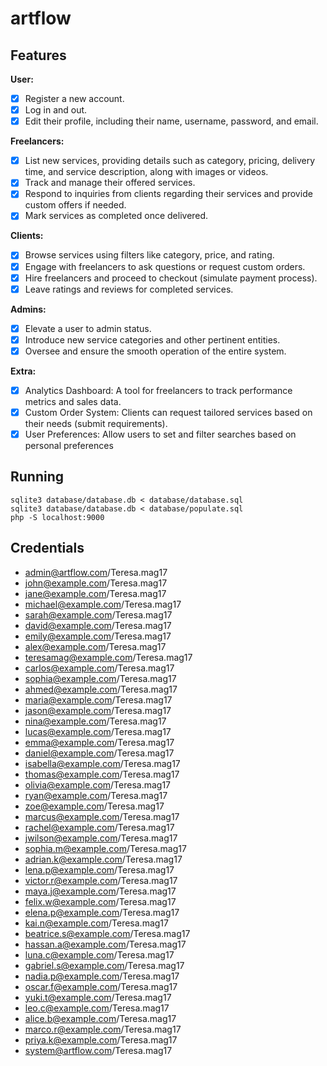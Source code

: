 # artflow

## Features

**User:**

- [x] Register a new account.
- [x] Log in and out.
- [x] Edit their profile, including their name, username, password, and email.

**Freelancers:**

- [x] List new services, providing details such as category, pricing, delivery time, and service description, along with images or videos.
- [x] Track and manage their offered services.
- [x] Respond to inquiries from clients regarding their services and provide custom offers if needed.
- [x] Mark services as completed once delivered.

**Clients:**

- [x] Browse services using filters like category, price, and rating.
- [x] Engage with freelancers to ask questions or request custom orders.
- [x] Hire freelancers and proceed to checkout (simulate payment process).
- [x] Leave ratings and reviews for completed services.

**Admins:**

- [x] Elevate a user to admin status.
- [x] Introduce new service categories and other pertinent entities.
- [x] Oversee and ensure the smooth operation of the entire system.

**Extra:**

- [x] Analytics Dashboard: A tool for freelancers to track performance metrics and sales data.
- [x] Custom Order System: Clients can request tailored services based on their needs (submit requirements).
- [x] User Preferences: Allow users to set and filter searches based on personal preferences

## Running

    sqlite3 database/database.db < database/database.sql
    sqlite3 database/database.db < database/populate.sql
    php -S localhost:9000

## Credentials

- admin@artflow.com/Teresa.mag17
- john@example.com/Teresa.mag17
- jane@example.com/Teresa.mag17
- michael@example.com/Teresa.mag17
- sarah@example.com/Teresa.mag17
- david@example.com/Teresa.mag17
- emily@example.com/Teresa.mag17
- alex@example.com/Teresa.mag17
- teresamag@example.com/Teresa.mag17
- carlos@example.com/Teresa.mag17
- sophia@example.com/Teresa.mag17
- ahmed@example.com/Teresa.mag17
- maria@example.com/Teresa.mag17
- jason@example.com/Teresa.mag17
- nina@example.com/Teresa.mag17
- lucas@example.com/Teresa.mag17
- emma@example.com/Teresa.mag17
- daniel@example.com/Teresa.mag17
- isabella@example.com/Teresa.mag17
- thomas@example.com/Teresa.mag17
- olivia@example.com/Teresa.mag17
- ryan@example.com/Teresa.mag17
- zoe@example.com/Teresa.mag17
- marcus@example.com/Teresa.mag17
- rachel@example.com/Teresa.mag17
- jwilson@example.com/Teresa.mag17
- sophia.m@example.com/Teresa.mag17
- adrian.k@example.com/Teresa.mag17
- lena.p@example.com/Teresa.mag17
- victor.r@example.com/Teresa.mag17
- maya.j@example.com/Teresa.mag17
- felix.w@example.com/Teresa.mag17
- elena.p@example.com/Teresa.mag17
- kai.n@example.com/Teresa.mag17
- beatrice.s@example.com/Teresa.mag17
- hassan.a@example.com/Teresa.mag17
- luna.c@example.com/Teresa.mag17
- gabriel.s@example.com/Teresa.mag17
- nadia.p@example.com/Teresa.mag17
- oscar.f@example.com/Teresa.mag17
- yuki.t@example.com/Teresa.mag17
- leo.c@example.com/Teresa.mag17
- alice.b@example.com/Teresa.mag17
- marco.r@example.com/Teresa.mag17
- priya.k@example.com/Teresa.mag17
- system@artflow.com/Teresa.mag17

